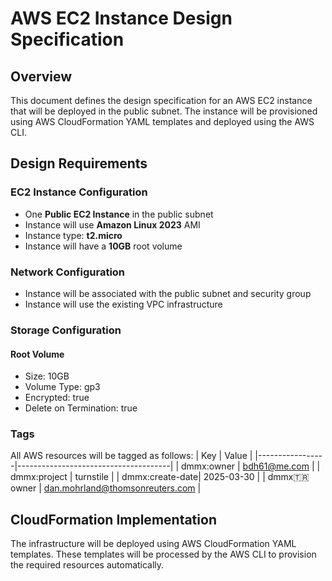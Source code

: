 # AWS EC2 Instance Design Specification

## Overview
This document defines the design specification for an AWS EC2 instance that will be deployed in the public subnet. The instance will be provisioned using AWS CloudFormation YAML templates and deployed using the AWS CLI.

## Design Requirements

### EC2 Instance Configuration
- One **Public EC2 Instance** in the public subnet
- Instance will use **Amazon Linux 2023** AMI
- Instance type: **t2.micro**
- Instance will have a **10GB** root volume

### Network Configuration
- Instance will be associated with the public subnet and security group
- Instance will use the existing VPC infrastructure

### Storage Configuration
#### Root Volume
- Size: 10GB
- Volume Type: gp3
- Encrypted: true
- Delete on Termination: true

### Tags
All AWS resources will be tagged as follows:
| Key              | Value                                  |
|-----------------|--------------------------------------|
| dmmx:owner      | bdh61@me.com                         |
| dmmx:project    | turnstile                            |
| dmmx:create-date| 2025-03-30                           |
| dmmx:tr:owner   | dan.mohrland@thomsonreuters.com      |

## CloudFormation Implementation
The infrastructure will be deployed using AWS CloudFormation YAML templates. These templates will be processed by the AWS CLI to provision the required resources automatically. 